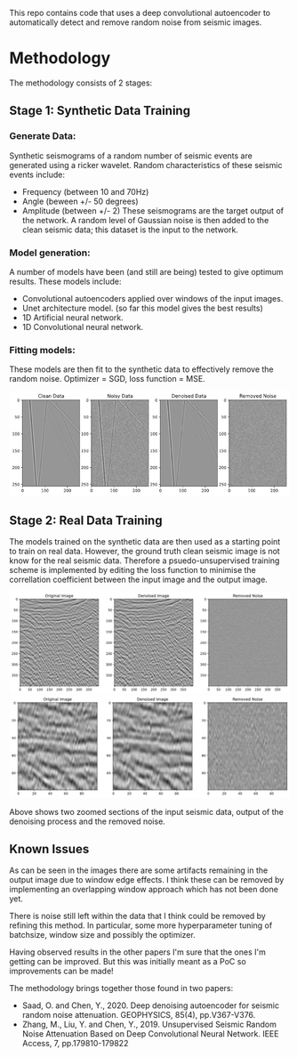 This repo contains code that uses a deep convolutional autoencoder to automatically detect and remove random noise from seismic images. 

# Methodology
The methodology consists of 2 stages:
## Stage 1: Synthetic Data Training
### Generate Data:
Synthetic seismograms of a random number of seismic events are generated using a ricker wavelet. Random characteristics of these seismic events include: 
* Frequency (between 10 and 70Hz) 
* Angle (beween +/- 50 degrees)
* Amplitude (between +/- 2)
These seismograms are the target output of the network. A random level of Gaussian noise is then added to the clean seismic data; this dataset is the input to the network. 
### Model generation: 
A number of models have been (and still are being) tested to give optimum results. These models include: 
* Convolutional autoencoders applied over windows of the input images.
* Unet architecture model. (so far this model gives the best results)
* 1D Artificial neural network.
* 1D Convolutional neural network. 
### Fitting models: 
These models are then fit to the synthetic data to effectively remove the random noise. Optimizer = SGD, loss function = MSE.

![](https://github.com/Greveley/AutoEncoderImageDenoise/blob/master/tmp/Output.png)

## Stage 2: Real Data Training
The models trained on the synthetic data are then used as a starting point to train on real data. However, the ground truth clean seismic image is not know for the real seismic data. Therefore a psuedo-unsupervised training scheme is implemented by editing the loss function to minimise the correllation coefficient between the input image and the output image. 

![](https://github.com/Greveley/AutoEncoderImageDenoise/blob/master/tmp/ROutput.png)
![](https://github.com/Greveley/AutoEncoderImageDenoise/blob/master/tmp/ROutputZm.png)


Above shows two zoomed sections of the input seismic data, output of the denoising process and the removed noise. 

## Known Issues
As can be seen in the images there are some artifacts remaining in the output image due to window edge effects. I think these can be removed by implementing an overlapping window approach which has not been done yet. 

There is noise still left within the data that I think could be removed by refining this method. In particular, some more hyperparameter tuning of batchsize, window size and possibly the optimizer. 

Having observed results in the other papers I'm sure that the ones I'm getting can be improved. But this was initially meant as a PoC so improvements can be made!


The methodology brings together those found in two papers: 
* Saad, O. and Chen, Y., 2020. Deep denoising autoencoder for seismic random noise attenuation. GEOPHYSICS, 85(4), pp.V367-V376.
* Zhang, M., Liu, Y. and Chen, Y., 2019. Unsupervised Seismic Random Noise Attenuation Based on Deep Convolutional Neural Network. IEEE Access, 7, pp.179810-179822
